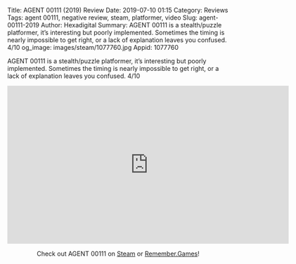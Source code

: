 Title: AGENT 00111 (2019) Review
Date: 2019-07-10 01:15
Category: Reviews
Tags: agent 00111, negative review, steam, platformer, video
Slug: agent-00111-2019
Author: Hexadigital
Summary: AGENT 00111 is a stealth/puzzle platformer, it’s interesting but poorly implemented. Sometimes the timing is nearly impossible to get right, or a lack of explanation leaves you confused. 4/10
og_image: images/steam/1077760.jpg
Appid: 1077760

AGENT 00111 is a stealth/puzzle platformer, it’s interesting but poorly implemented. Sometimes the timing is nearly impossible to get right, or a lack of explanation leaves you confused. 4/10

<center><iframe src="https://www.youtube.com/embed/rnpHvDXwTMM?feature=oembed" allow="accelerometer; autoplay; encrypted-media; gyroscope; picture-in-picture" width="640" height="360" frameborder="0"></iframe>

Check out AGENT 00111 on [Steam](https://store.steampowered.com/app/1077760/?curator_clanid=34633900) or [Remember.Games](https://remember.games/game/2443/)!</center>